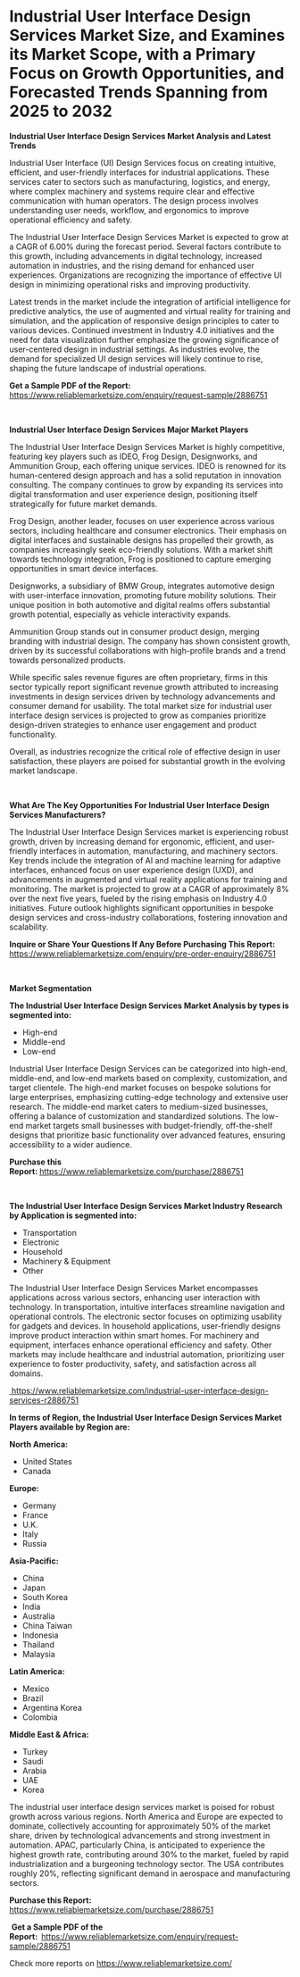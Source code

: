 <p><h1>Industrial User Interface Design Services Market Size, and Examines its Market Scope, with a Primary Focus on Growth Opportunities, and Forecasted Trends Spanning from 2025 to 2032</h1></p><p><strong>Industrial User Interface Design Services Market Analysis and Latest Trends</strong></p>
<p><p>Industrial User Interface (UI) Design Services focus on creating intuitive, efficient, and user-friendly interfaces for industrial applications. These services cater to sectors such as manufacturing, logistics, and energy, where complex machinery and systems require clear and effective communication with human operators. The design process involves understanding user needs, workflow, and ergonomics to improve operational efficiency and safety.</p><p>The Industrial User Interface Design Services Market is expected to grow at a CAGR of 6.00% during the forecast period. Several factors contribute to this growth, including advancements in digital technology, increased automation in industries, and the rising demand for enhanced user experiences. Organizations are recognizing the importance of effective UI design in minimizing operational risks and improving productivity. </p><p>Latest trends in the market include the integration of artificial intelligence for predictive analytics, the use of augmented and virtual reality for training and simulation, and the application of responsive design principles to cater to various devices. Continued investment in Industry 4.0 initiatives and the need for data visualization further emphasize the growing significance of user-centered design in industrial settings. As industries evolve, the demand for specialized UI design services will likely continue to rise, shaping the future landscape of industrial operations.</p></p>
<p><strong>Get a Sample PDF of the Report:&nbsp;</strong> <a href="https://www.reliablemarketsize.com/enquiry/request-sample/2886751?utm_campaign=2759&utm_medium=2&utm_source=Github&utm_content=ia&utm_term=13032025&utm_id=industrial-user-interface-design-services">https://www.reliablemarketsize.com/enquiry/request-sample/2886751</a></p>
<p>&nbsp;</p>
<p><strong>Industrial User Interface Design Services Major Market Players</strong></p>
<p><p>The Industrial User Interface Design Services Market is highly competitive, featuring key players such as IDEO, Frog Design, Designworks, and Ammunition Group, each offering unique services. IDEO is renowned for its human-centered design approach and has a solid reputation in innovation consulting. The company continues to grow by expanding its services into digital transformation and user experience design, positioning itself strategically for future market demands.</p><p>Frog Design, another leader, focuses on user experience across various sectors, including healthcare and consumer electronics. Their emphasis on digital interfaces and sustainable designs has propelled their growth, as companies increasingly seek eco-friendly solutions. With a market shift towards technology integration, Frog is positioned to capture emerging opportunities in smart device interfaces.</p><p>Designworks, a subsidiary of BMW Group, integrates automotive design with user-interface innovation, promoting future mobility solutions. Their unique position in both automotive and digital realms offers substantial growth potential, especially as vehicle interactivity expands.</p><p>Ammunition Group stands out in consumer product design, merging branding with industrial design. The company has shown consistent growth, driven by its successful collaborations with high-profile brands and a trend towards personalized products.</p><p>While specific sales revenue figures are often proprietary, firms in this sector typically report significant revenue growth attributed to increasing investments in design services driven by technology advancements and consumer demand for usability. The total market size for industrial user interface design services is projected to grow as companies prioritize design-driven strategies to enhance user engagement and product functionality. </p><p>Overall, as industries recognize the critical role of effective design in user satisfaction, these players are poised for substantial growth in the evolving market landscape.</p></p>
<p>&nbsp;</p>
<p><strong>What Are The Key Opportunities For Industrial User Interface Design Services Manufacturers?</strong></p>
<p><p>The Industrial User Interface Design Services market is experiencing robust growth, driven by increasing demand for ergonomic, efficient, and user-friendly interfaces in automation, manufacturing, and machinery sectors. Key trends include the integration of AI and machine learning for adaptive interfaces, enhanced focus on user experience design (UXD), and advancements in augmented and virtual reality applications for training and monitoring. The market is projected to grow at a CAGR of approximately 8% over the next five years, fueled by the rising emphasis on Industry 4.0 initiatives. Future outlook highlights significant opportunities in bespoke design services and cross-industry collaborations, fostering innovation and scalability.</p></p>
<p><strong>Inquire or Share Your Questions If Any Before Purchasing This Report:</strong> <a href="https://www.reliablemarketsize.com/enquiry/pre-order-enquiry/2886751?utm_campaign=2759&utm_medium=2&utm_source=Github&utm_content=ia&utm_term=13032025&utm_id=industrial-user-interface-design-services">https://www.reliablemarketsize.com/enquiry/pre-order-enquiry/2886751</a></p>
<p>&nbsp;</p>
<p><strong>Market Segmentation</strong></p>
<p><strong>The Industrial User Interface Design Services Market Analysis by types is segmented into:</strong></p>
<p><ul><li>High-end</li><li>Middle-end</li><li>Low-end</li></ul></p>
<p><p>Industrial User Interface Design Services can be categorized into high-end, middle-end, and low-end markets based on complexity, customization, and target clientele. The high-end market focuses on bespoke solutions for large enterprises, emphasizing cutting-edge technology and extensive user research. The middle-end market caters to medium-sized businesses, offering a balance of customization and standardized solutions. The low-end market targets small businesses with budget-friendly, off-the-shelf designs that prioritize basic functionality over advanced features, ensuring accessibility to a wider audience.</p></p>
<p><strong>Purchase this Report:&nbsp;</strong><a href="https://www.reliablemarketsize.com/purchase/2886751?utm_campaign=2759&utm_medium=2&utm_source=Github&utm_content=ia&utm_term=13032025&utm_id=industrial-user-interface-design-services">https://www.reliablemarketsize.com/purchase/2886751</a></p>
<p>&nbsp;</p>
<p><strong>The Industrial User Interface Design Services Market Industry Research by Application is segmented into:</strong></p>
<p><ul><li>Transportation</li><li>Electronic</li><li>Household</li><li>Machinery & Equipment</li><li>Other</li></ul></p>
<p><p>The Industrial User Interface Design Services Market encompasses applications across various sectors, enhancing user interaction with technology. In transportation, intuitive interfaces streamline navigation and operational controls. The electronic sector focuses on optimizing usability for gadgets and devices. In household applications, user-friendly designs improve product interaction within smart homes. For machinery and equipment, interfaces enhance operational efficiency and safety. Other markets may include healthcare and industrial automation, prioritizing user experience to foster productivity, safety, and satisfaction across all domains.</p></p>
<p><a href="https://www.reliablemarketsize.com/industrial-user-interface-design-services-r2886751?utm_campaign=2759&utm_medium=2&utm_source=Github&utm_content=ia&utm_term=13032025&utm_id=industrial-user-interface-design-services">&nbsp;https://www.reliablemarketsize.com/industrial-user-interface-design-services-r2886751</a></p>
<p><strong>In terms of Region, the Industrial User Interface Design Services Market Players available by Region are:</strong></p>
<p>
    <p> <strong> North America: </strong>
        <ul>
            <li>United States</li>
            <li>Canada</li>
        </ul>
        </p> 
    <p> <strong> Europe: </strong>
        <ul>
            <li>Germany</li>
            <li>France</li>
            <li>U.K.</li>
            <li>Italy</li>
            <li>Russia</li>
        </ul>
        </p> 
    <p> <strong> Asia-Pacific: </strong>
        <ul>
            <li>China</li>
            <li>Japan</li>
            <li>South Korea</li>
            <li>India</li>
            <li>Australia</li>
            <li>China Taiwan</li>
            <li>Indonesia</li>
            <li>Thailand</li>
            <li>Malaysia</li>
        </ul>
        </p> 
    <p> <strong> Latin America: </strong>
        <ul>
            <li>Mexico</li>
            <li>Brazil</li>
            <li>Argentina Korea</li>
            <li>Colombia</li>
        </ul>
        </p> 
    <p> <strong> Middle East & Africa: </strong>
        <ul>
            <li>Turkey</li>
            <li>Saudi</li>
            <li>Arabia</li>
            <li>UAE</li>
            <li>Korea</li>
        </ul>
    </p>
    </p>
<p><p>The industrial user interface design services market is poised for robust growth across various regions. North America and Europe are expected to dominate, collectively accounting for approximately 50% of the market share, driven by technological advancements and strong investment in automation. APAC, particularly China, is anticipated to experience the highest growth rate, contributing around 30% to the market, fueled by rapid industrialization and a burgeoning technology sector. The USA contributes roughly 20%, reflecting significant demand in aerospace and manufacturing sectors.</p></p>
<p><strong>Purchase this Report: </strong><a href="https://www.reliablemarketsize.com/purchase/2886751?utm_campaign=2759&utm_medium=2&utm_source=Github&utm_content=ia&utm_term=13032025&utm_id=industrial-user-interface-design-services">https://www.reliablemarketsize.com/purchase/2886751</a></p>
<p>&nbsp;<strong>Get a Sample PDF of the Report:&nbsp;&nbsp;</strong><a href="https://www.reliablemarketsize.com/enquiry/request-sample/2886751?utm_campaign=2759&utm_medium=2&utm_source=Github&utm_content=ia&utm_term=13032025&utm_id=industrial-user-interface-design-services">https://www.reliablemarketsize.com/enquiry/request-sample/2886751</a></p>
<p><strong></strong></p>
<p>Check more reports on <a href="https://www.reliablemarketsize.com/?utm_campaign=2759&utm_medium=2&utm_source=Github&utm_content=ia&utm_term=13032025&utm_id=industrial-user-interface-design-services">https://www.reliablemarketsize.com/</a></p>
